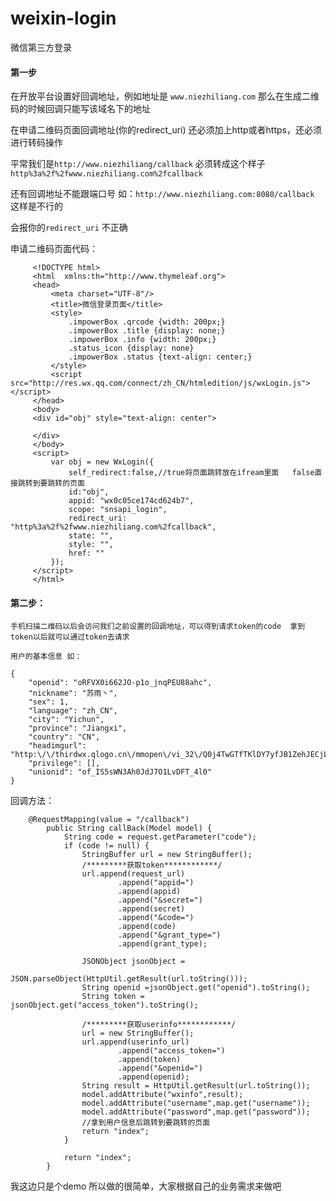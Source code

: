 # weixin-login
微信第三方登录


#### 第一步

 在开放平台设置好回调地址，例如地址是 `www.niezhiliang.com` 那么在生成二维码的时候回调只能写该域名下的地址
 
 在申请二维码页面回调地址(你的redirect_uri) 还必须加上http或者https，还必须进行转码操作  
 
 平常我们是`http://www.niezhiliang/callback` 必须转成这个样子 `http%3a%2f%2fwww.niezhiliang.com%2fcallback`
 
 
 还有回调地址不能跟端口号 如：`http://www.niezhiliang.com:8080/callback` 这样是不行的   
 
 会报你的`redirect_uri` 不正确
 
 
 申请二维码页面代码：
 
         <!DOCTYPE html>
         <html  xmlns:th="http://www.thymeleaf.org">
         <head>
             <meta charset="UTF-8"/>
             <title>微信登录页面</title>
             <style>
                 .impowerBox .qrcode {width: 200px;}
                 .impowerBox .title {display: none;}
                 .impowerBox .info {width: 200px;}
                 .status_icon {display: none}
                 .impowerBox .status {text-align: center;}
             </style>
             <script src="http://res.wx.qq.com/connect/zh_CN/htmledition/js/wxLogin.js"></script>
         </head>
         <body>
         <div id="obj" style="text-align: center">
         
         </div>
         </body>
         <script>
             var obj = new WxLogin({
                 self_redirect:false,//true将页面跳转放在ifream里面   false直接跳转到要跳转的页面
                 id:"obj",
                 appid: "wx0c05ce174cd624b7",
                 scope: "snsapi_login",
                 redirect_uri: "http%3a%2f%2fwww.niezhiliang.com%2fcallback",
                 state: "",
                 style: "",
                 href: ""
             });
         </script>
         </html>


#### 第二步：

    手机扫描二维码以后会访问我们之前设置的回调地址，可以得到请求token的code  拿到token以后就可以通过token去请求
    
    用户的基本信息 如：
    
    {
        "openid": "oRFVX0i662JO-p1o_jnqPEU88ahc",
        "nickname": "苏雨丶",
        "sex": 1,
        "language": "zh_CN",
        "city": "Yichun",
        "province": "Jiangxi",
        "country": "CN",
        "headimgurl": "http:\/\/thirdwx.qlogo.cn\/mmopen\/vi_32\/Q0j4TwGTfTKlDY7yfJB1ZehJECjLQ8d89rVkX3sZFGB7ry1Q720yU5qAc2rFJfcG6gMibXwN6QnZTRIQyiaeMm8Q\/132",
        "privilege": [],
        "unionid": "of_IS5sWN3Ah0JdJ7O1LvDFT_4l0"
    }
    
    
    
回调方法：
            
        @RequestMapping(value = "/callback")
            public String callBack(Model model) {
                String code = request.getParameter("code");
                if (code != null) {
                    StringBuffer url = new StringBuffer();
                    /*********获取token************/
                    url.append(request_url)
                            .append("appid=")
                            .append(appid)
                            .append("&secret=")
                            .append(secret)
                            .append("&code=")
                            .append(code)
                            .append("&grant_type=")
                            .append(grant_type);
        
                    JSONObject jsonObject =
                            JSON.parseObject(HttpUtil.getResult(url.toString()));
                    String openid =jsonObject.get("openid").toString();
                    String token = jsonObject.get("access_token").toString();
        
                    /*********获取userinfo************/
                    url = new StringBuffer();
                    url.append(userinfo_url)
                            .append("access_token=")
                            .append(token)
                            .append("&openid=")
                            .append(openid);
                    String result = HttpUtil.getResult(url.toString());
                    model.addAttribute("wxinfo",result);
                    model.addAttribute("username",map.get("username"));
                    model.addAttribute("password",map.get("password"));
                    //拿到用户信息后跳转到要跳转的页面  
                    return "index";
                }
        
                return "index";
            }
    
    
我这边只是个demo 所以做的很简单，大家根据自己的业务需求来做吧